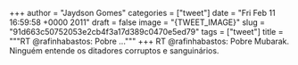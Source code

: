 
+++
author = "Jaydson Gomes"
categories = ["tweet"]
date = "Fri Feb 11 16:59:58 +0000 2011"
draft = false
image = "{TWEET_IMAGE}"
slug = "91d663c50752053e2cb4f3a17d389c0470e5ed79"
tags = ["tweet"]
title = """RT @rafinhabastos: Pobre ..."""
+++
RT @rafinhabastos: Pobre Mubarak. Ninguém entende os ditadores corruptos e sanguinários.
